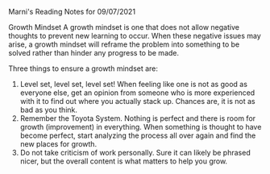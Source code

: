 Marni's Reading Notes for 09/07/2021

Growth Mindset
A growth mindset is one that does not allow negative thoughts to prevent new learning to occur.  When these negative issues may arise, a growth mindset will reframe the problem into something to be solved rather than hinder any progress to be made.

Three things to ensure a growth mindset are:
1. Level set, level set, level set!  When feeling like one is not as good as everyone else, get an opinion from someone who is more experienced with it to find out where you actually stack up.  Chances are, it is not as bad as you think.
2. Remember the Toyota System.  Nothing is perfect and there is room for growth (improvement) in everything.  When something is thought to have become perfect, start analyzing the process all over again and find the new places for growth.
3. Do not take criticism of work personally.  Sure it can likely be phrased nicer, but the overall content is what matters to help you grow.
